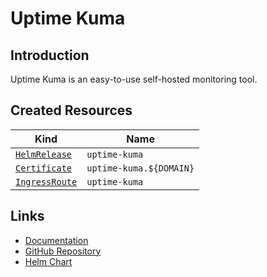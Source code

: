 # Uptime Kuma

## Introduction

Uptime Kuma is an easy-to-use self-hosted monitoring tool.

## Created Resources

| Kind                                | Name             |
| ----------------------------------- | ---------------- |
| [`HelmRelease`][ref-helm-release]   | `uptime-kuma`           |
| [`Certificate`][ref-certificate]    | `uptime-kuma.${DOMAIN}` |
| [`IngressRoute`][ref-ingress-route] | `uptime-kuma`           |

[ref-helm-release]: https://fluxcd.io/docs/components/helm/helmreleases/
[ref-certificate]: https://cert-manager.io/docs/reference/api-docs/#cert-manager.io/v1.Certificate
[ref-ingress-route]: https://doc.traefik.io/traefik/routing/providers/kubernetes-crd/#kind-ingressroute

## Links

- [Documentation](https://github.com/louislam/uptime-kuma/wiki)
- [GitHub Repository](https://github.com/louislam/uptime-kuma)
- [Helm Chart](https://github.com/dirsigler/uptime-kuma-helm/tree/main)

